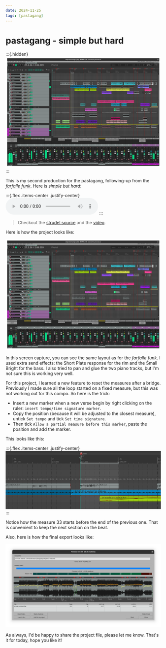 ```yaml
---
date: 2024-11-25
tags: [pastagang]
---
```

# pastagang - simple but hard

:::{.hidden}
![pgSimpleButHard-final](media/pgSimpleButHard-final.png)
:::

This is my second production for the pastagang, following-up from the [*farfalle funk*](./pgFarfalleFunk.md).
Here is *simple but hard*:

:::{.flex .items-center .justify-center}
<audio controls class="md:w-[750px] mb-4">
  <source src="https://cdn.midirus.com/audio/2024-pastagang/simple-but-hard.mp3" type="audio/mpeg">
Your browser does not support the audio element.
</audio>
:::

> Checkout the [strudel source](https://strudel.cc/?azOBiV6qi-o9) and the [video](https://youtu.be/kKj8cQvWe6o?t=3266).

Here is how the project looks like:

![pgSimpleButHard-final](media/pgSimpleButHard-final.png)

In this screen capture, you can see the same layout as for the *farfalle funk*.
I used extra send effects: the Short Plate response for the rim and the Small Bright for the bass.
I also tried to pan and glue the two piano tracks, but I'm not sure this is working very well.

For this project, I learned a new feature to reset the measures after a bridge.
Previously I made sure all the loop started on a fixed measure, but this was not working out for this compo.
So here is the trick:

- Insert a new marker when a new verse begin by right clicking on the ruler: `insert tempo/time signature marker`.
- Copy the position (because it will be adjusted to the closest measure), untick `Set tempo` and tick `Set time signature`.
- Then tick `Allow a partial measure before this marker`, paste the position and add the marker.

This looks like this:

:::{.flex .items-center .justify-center}
![pgSimpleButHard-measures](media/pgSimpleButHard-measures.png)
:::

Notice how the measure 33 starts before the end of the previous one. That is convenient to keep the next section on the beat.

Also, here is how the final export looks like:

![pgSimpleButHard-export](media/pgSimpleButHard-export.png)

As always, I'd be happy to share the project file, please let me know.
That's it for today, hope you like it!
